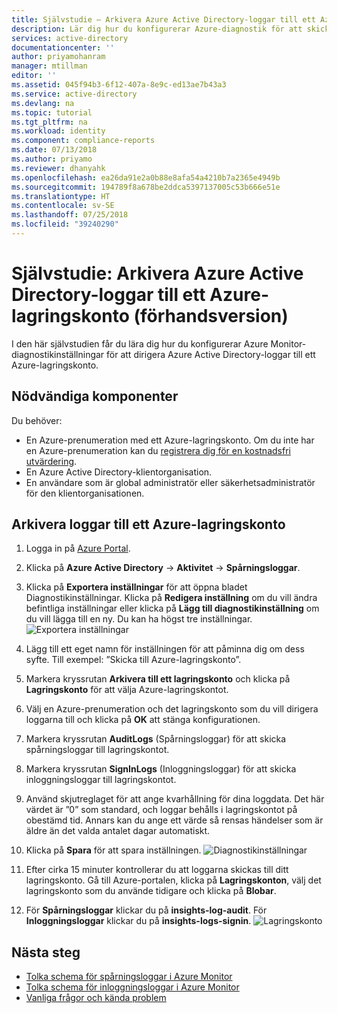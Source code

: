 ```yaml
---
title: Självstudie – Arkivera Azure Active Directory-loggar till ett Azure-lagringskonto (förhandsversion) | Microsoft Docs
description: Lär dig hur du konfigurerar Azure-diagnostik för att skicka Azure Active Directory-loggar till ett lagringskonto (förhandsversion)
services: active-directory
documentationcenter: ''
author: priyamohanram
manager: mtillman
editor: ''
ms.assetid: 045f94b3-6f12-407a-8e9c-ed13ae7b43a3
ms.service: active-directory
ms.devlang: na
ms.topic: tutorial
ms.tgt_pltfrm: na
ms.workload: identity
ms.component: compliance-reports
ms.date: 07/13/2018
ms.author: priyamo
ms.reviewer: dhanyahk
ms.openlocfilehash: ea26da91e2a0b88e8afa54a4210b7a2365e4949b
ms.sourcegitcommit: 194789f8a678be2ddca5397137005c53b666e51e
ms.translationtype: HT
ms.contentlocale: sv-SE
ms.lasthandoff: 07/25/2018
ms.locfileid: "39240290"
---
```

# <a name="tutorial-archive-azure-active-directory-logs-to-an-azure-storage-account-preview"></a>Självstudie: Arkivera Azure Active Directory-loggar till ett Azure-lagringskonto (förhandsversion)

I den här självstudien får du lära dig hur du konfigurerar Azure Monitor-diagnostikinställningar för att dirigera Azure Active Directory-loggar till ett Azure-lagringskonto.

## <a name="prerequisites"></a>Nödvändiga komponenter 

Du behöver:

* En Azure-prenumeration med ett Azure-lagringskonto. Om du inte har en Azure-prenumeration kan du [registrera dig för en kostnadsfri utvärdering](https://azure.microsoft.com/free/).
* En Azure Active Directory-klientorganisation.
* En användare som är global administratör eller säkerhetsadministratör för den klientorganisationen.

## <a name="archive-logs-to-an-azure-storage-account"></a>Arkivera loggar till ett Azure-lagringskonto

1. Logga in på [Azure Portal](https://portal.azure.com). 
2. Klicka på **Azure Active Directory** -> **Aktivitet** -> **Spårningsloggar**. 
3. Klicka på **Exportera inställningar** för att öppna bladet Diagnostikinställningar. Klicka på **Redigera inställning** om du vill ändra befintliga inställningar eller klicka på **Lägg till diagnostikinställning** om du vill lägga till en ny. Du kan ha högst tre inställningar. 
    ![Exportera inställningar](./media/reporting-azure-monitor-diagnostics-azure-storage-account/ExportSettings.png "Exportera inställningar")

4. Lägg till ett eget namn för inställningen för att påminna dig om dess syfte. Till exempel: ”Skicka till Azure-lagringskonto”. 
5. Markera kryssrutan **Arkivera till ett lagringskonto** och klicka på **Lagringskonto** för att välja Azure-lagringskontot. 
6. Välj en Azure-prenumeration och det lagringskonto som du vill dirigera loggarna till och klicka på **OK** att stänga konfigurationen.
7. Markera kryssrutan **AuditLogs** (Spårningsloggar) för att skicka spårningsloggar till lagringskontot. 
8. Markera kryssrutan **SignInLogs** (Inloggningsloggar) för att skicka inloggningsloggar till lagringskontot.
9. Använd skjutreglaget för att ange kvarhållning för dina loggdata. Det här värdet är ”0” som standard, och loggar behålls i lagringskontot på obestämd tid. Annars kan du ange ett värde så rensas händelser som är äldre än det valda antalet dagar automatiskt.
10. Klicka på **Spara** för att spara inställningen.
    ![Diagnostikinställningar](./media/reporting-azure-monitor-diagnostics-azure-storage-account/DiagnosticSettings.png "Diagnostikinställningar")

11. Efter cirka 15 minuter kontrollerar du att loggarna skickas till ditt lagringskonto. Gå till Azure-portalen, klicka på **Lagringskonton**, välj det lagringskonto som du använde tidigare och klicka på **Blobar**. 
12. För **Spårningsloggar** klickar du på **insights-log-audit**. För **Inloggningsloggar** klickar du på **insights-logs-signin**.
    ![Lagringskonto](./media/reporting-azure-monitor-diagnostics-azure-storage-account/StorageAccount.png "Lagringskonto")

## <a name="next-steps"></a>Nästa steg

* [Tolka schema för spårningsloggar i Azure Monitor](reporting-azure-monitor-diagnostics-audit-log-schema.md)
* [Tolka schema för inloggningsloggar i Azure Monitor](reporting-azure-monitor-diagnostics-sign-in-log-schema.md)
* [Vanliga frågor och kända problem](reporting-azure-monitor-diagnostics-overview.md#frequently-asked-questions)